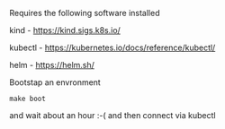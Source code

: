 Requires the following software installed

kind - https://kind.sigs.k8s.io/

kubectl - https://kubernetes.io/docs/reference/kubectl/

helm - https://helm.sh/


Bootstap an envronment

```
make boot
```

and wait about an hour :-( and then connect via kubectl

